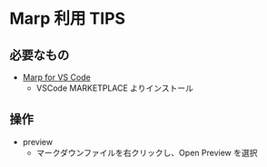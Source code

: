 # Marp 利用 TIPS

## 必要なもの

- [Marp for VS Code](https://marketplace.visualstudio.com/items?itemName=marp-team.marp-vscode)
  - VSCode MARKETPLACE よりインストール

## 操作

- preview
  - マークダウンファイルを右クリックし、Open Preview を選択
